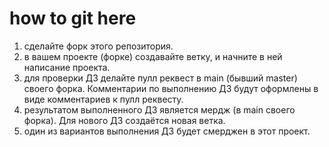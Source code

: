 # how to git here

1) сделайте форк этого репозитория.
2) в вашем проекте (форке) создавайте ветку, и начните в ней написание проекта.
3) для проверки ДЗ делайте пулл реквест в main (бывший master) своего форка.
Комментарии по выполнению ДЗ будут оформлены в виде комментариев к пулл реквесту.
4) результатом выполненного ДЗ является мердж (в main своего форка). Для нового ДЗ создаётся новая ветка.
5) один из вариантов выполнения ДЗ будет смерджен в этот проект.

